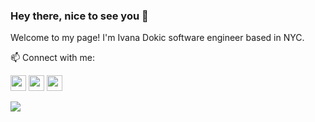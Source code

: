 ### Hey there, nice to see you 👋

<p>Welcome to my page! I'm Ivana Dokic software engineer based in NYC.</p>

📫 Connect with me: 
<p><a href="https://twitter.com/LloydPile"><img src="https://img.shields.io/badge/twitter-%231DA1F2.svg?&style=for-the-badge&logo=twitter&logoColor=white" height=25></a> <a href="https://www.linkedin.com/in/ivana-dokic/"><img src="https://img.shields.io/badge/linkedin-%230077B5.svg?&style=for-the-badge&logo=linkedin&logoColor=white" height=25></a>   <a href="https://dev.to/ivanadokic"><img src="https://img.shields.io/badge/DEV.TO-%230A0A0A.svg?&style=for-the-badge&logo=dev-dot-to&logoColor=white" height=25></a></p>

<img src="https://imgur.com/3b0pDZH">
<p><a href=">🌐 Check out my website</a></p>
